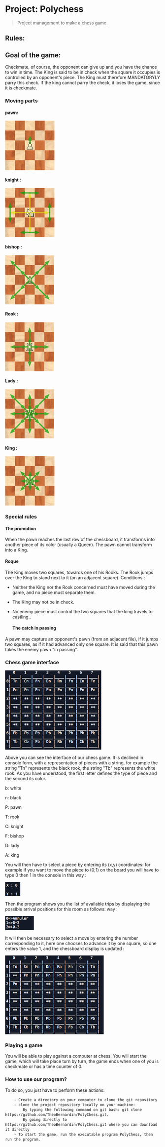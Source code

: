# Project: Polychess  
> Project management to make a chess game. 

## Rules: 

## Goal of the game:

Checkmate, of course, the opponent can give up and you have the chance to win in time.
The King is said to be in check when the square it occupies is controlled by an opponent's piece. The King must therefore MANDATORYLY parry this check.
If the king cannot parry the check, it loses the game, since it is checkmate. 

### Moving parts 

  #### pawn:
  
![](img/deplacement-pion.png)

  #### knight :
  
![](img/deplacement-cavalier.png)

  #### bishop :
  
![](img/deplacement-fou.png)

  #### Rook :
  
![](img/deplacement-tour.png)

  #### Lady :
  
![](img/deplacement-dame.png)

  #### King :
  
![](img/deplacement-roi.png)

### Special rules

  #### The promotion 
When the pawn reaches the last row of the chessboard, it transforms into another piece of its color (usually a Queen). The pawn cannot transform into a King.

  #### Roque
The King moves two squares, towards one of his Rooks. The Rook jumps over the King to stand next to it (on an adjacent square).
Conditions : 

- Neither the King nor the Rook concerned must have moved during the game, and no piece must separate them.

- The King may not be in check.

- No enemy piece must control the two squares that the king travels to castling..

  #### The catch in passing
  
A pawn may capture an opponent's pawn (from an adjacent file), if it jumps two squares, as if it had advanced only one square. It is said that this pawn takes the enemy pawn "in passing".


### Chess game interface

![](img/interface.png)

Above you can see the interface of our chess game. It is declined in console form, with a representation of pieces with a string, for example the string "Tn" represents the black rook, the string "Tb" represents the white rook. 
As you have understood, the first letter defines the type of piece and the second its color.

b: white

n: black

P: pawn

T: rook

C: knight

F: bishop

D: lady

A: king

You will then have to select a piece by entering its (x,y) coordinates: for example if you want to move the piece to (0;1) on the board you will have to type 0 then 1 in the console in this way :
 
![](img/interfacePionSelec.png)

Then the program shows you the list of available trips by displaying the possible arrival positions for this room as follows: way :


![](img/interfacePionSelecPossibi.png)

It will then be necessary to select a move by entering the number corresponding to it, here one chooses to advance it by one square, so one enters the value 1, and the chessboard display is updated :

![](img/echiquierAJour.png)

### Playing a game

You will be able to play against a computer at chess. You will start the game, which will take place turn by turn, the game ends when one of you is checkmate or has a time counter of 0.


### How to use our program? 
  
  To do so, you just have to perform these actions:
  
        - Create a directory on your computer to clone the git repository  
        - clone the project repository locally on your machine: 
            By typing the following command on git bash: git clone https://github.com/TheoBernardin/PolyChess.git.
            By going directly to https://github.com/TheoBernardin/PolyChess.git where you can download it directly 
        - To start the game, run the executable program PolyChess, then run the program.


        

        
        
       


